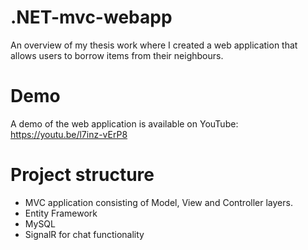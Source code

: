 # .NET-mvc-webapp
An overview of my thesis work where I created a web application that allows users to borrow items from their neighbours.

# Demo
A demo of the web application is available on YouTube:
https://youtu.be/l7inz-vErP8

# Project structure
- MVC application consisting of Model, View and Controller layers.
- Entity Framework
- MySQL
- SignalR for chat functionality
